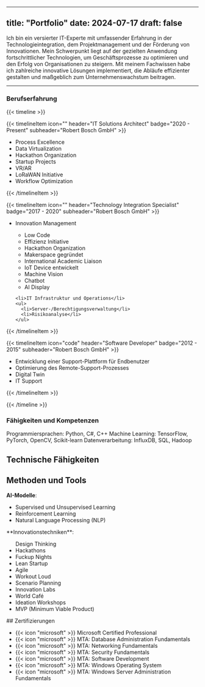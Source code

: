 
---
title: "Portfolio"
date: 2024-07-17
draft: false
---

Ich bin ein versierter IT-Experte mit umfassender Erfahrung in der Technologieintegration, dem Projektmanagement und der Förderung von Innovationen. Mein Schwerpunkt liegt auf der gezielten Anwendung fortschrittlicher Technologien, um Geschäftsprozesse zu optimieren und den Erfolg von Organisationen zu steigern. Mit meinem Fachwissen habe ich zahlreiche innovative Lösungen implementiert, die Abläufe effizienter gestalten und maßgeblich zum Unternehmenswachstum beitragen.

---

### Berufserfahrung
{{< timeline >}}

{{< timelineItem icon="" header="IT Solutions Architect" badge="2020 - Present" subheader="Robert Bosch GmbH" >}}
<ul>
    <li>Process Excellence</li>
    <li>Data Virtualization</li>
    <li>Hackathon Organization</li>
    <li>Startup Projects</li>
    <li>VR/AR</li>
    <li>LoRaWAN Initiative</li>
    <li>Workflow Optimization</li>
</ul>
{{< /timelineItem >}}

{{< timelineItem icon="" header="Technology Integration Specialist" badge="2017 - 2020" subheader="Robert Bosch GmbH" >}}
<ul>
    <li>Innovation Management</li>
    <ul>
      <li>Low Code</li>
      <li>Effizienz Initiative</li>
      <li>Hackathon Organization</li>
      <li>Makerspace gegründet</li>
      <li>International Academic Liaison</li>
      <li>IoT Device entwickelt</li>
      <li>Machine Vision</li>
      <li>Chatbot</li>
      <li>AI Display</li>
    </ul>

    <li>IT Infrastruktur und Operations</li>
    <ul>
      <li>Server-/Berechtigungsverwaltung</li>
      <li>Risikoanalyse</li>
    </ul>
</ul>
{{< /timelineItem >}}

{{< timelineItem icon="code" header="Software Developer" badge="2012 - 2015" subheader="Robert Bosch GmbH" >}}
<ul>
    <li>Entwicklung einer Support-Plattform für Endbenutzer</li>
    <li>Optimierung des Remote-Support-Prozesses</li>
    <li>Digital Twin</li>
    <li>IT Support</li>
</ul>
{{< /timelineItem >}}

{{< /timeline >}}


### Fähigkeiten und Kompetenzen
Programmiersprachen: Python, C#, C++
Machine Learning: TensorFlow, PyTorch, OpenCV, Scikit-learn
Datenverarbeitung: InfluxDB, SQL, Hadoop

## Technische Fähigkeiten

## Methoden und Tools
**AI-Modelle**: 
<ul>
    <li>Supervised und Unsupervised Learning</li>
    <li>Reinforcement Learning</li>
    <li>Natural Language Processing (NLP)</li>
</ul>
**Innovationstechniken**: 
<ul>
Design Thinking
    <li>Hackathons</li>
    <li>Fuckup Nights</li>
    <li>Lean Startup</li>
    <li>Agile</li>
    <li>Workout Loud</li>
    <li>Scenario Planning</li>
    <li>Innovation Labs</li>
    <li>World Café</li>
    <li>Ideation Workshops</li>
    <li>MVP (Minimum Viable Product)</li>
</ul>
## Zertifizierungen
<ul>
<li>{{< icon "microsoft" >}}  Microsoft Certified Professional</icon></li>
<li>{{< icon "microsoft" >}}  MTA: Database Administration Fundamentals</icon></li>
<li>{{< icon "microsoft" >}}  MTA: Networking Fundamentals</icon></li>
<li>{{< icon "microsoft" >}}  MTA: Security Fundamentals</icon></li>
<li>{{< icon "microsoft" >}}  MTA: Software Development</icon></li>
<li>{{< icon "microsoft" >}}  MTA: Windows Operating System</icon></li>
<li>{{< icon "microsoft" >}}  MTA: Windows Server Administration Fundamentals</icon></li>
</ul>

